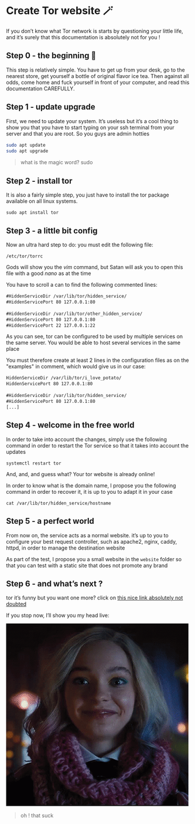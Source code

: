 # Create Tor website 🪄

If you don’t know what Tor network is starts by questioning your little life, and it’s surely that this documentation is absolutely not for you !

## Step 0 - the beginning 🧃
This step is relatively simple. You have to get up from your desk, go to the nearest store, get yourself a bottle of original flavor ice tea. Then against all odds, come home and fuck yourself in front of your computer, and read this documentation CAREFULLY.

## Step 1 - update upgrade
First, we need to update your system. It’s useless but it’s a cool thing to show you that you have to start typing on your ssh terminal from your server and that you are root. So you guys are admin hotties

```sh
sudo apt update
sudo apt upgrade
```

> what is the magic word? sudo

## Step 2 - install tor
It is also a fairly simple step, you just have to install the tor package available on all linux systems.

```
sudo apt install tor
```

## Step 3 - a little bit config
Now an ultra hard step to do: you must edit the following file: 
```
/etc/tor/torrc
```

Gods will show you the *vim* command, but Satan will ask you to open this file with a good *nano* as at the time 

You have to scroll a can to find the following commented lines: 
```
#HiddenServiceDir /var/lib/tor/hidden_service/
#HiddenServicePort 80 127.0.0.1:80

#HiddenServiceDir /var/lib/tor/other_hidden_service/
#HiddenServicePort 80 127.0.0.1:80
#HiddenServicePort 22 127.0.0.1:22
```
As you can see, tor can be configured to be used by multiple services on the same server. You would be able to host several services in the same place

You must therefore create at least 2 lines in the configuration files as on the "examples" in comment, which would give us in our case: 

```
HiddenServiceDir /var/lib/tor/i_love_potato/
HiddenServicePort 80 127.0.0.1:80

#HiddenServiceDir /var/lib/tor/hidden_service/
#HiddenServicePort 80 127.0.0.1:80
[...]
```

## Step 4 - welcome in the free world
In order to take into account the changes, simply use the following command in order to restart the Tor service so that it takes into account the updates

```
systemctl restart tor
```

And, and, and guess what? Your tor website is already online! 

In order to know what is the domain name, I propose you the following command in order to recover it, it is up to you to adapt it in your case

```
cat /var/lib/tor/hidden_service/hostname
```

## Step 5 - a perfect world
From now on, the service acts as a normal website. it’s up to you to configure your best request controller, such as apache2, nginx, caddy, httpd, in order to manage the destination website

As part of the test, I propose you a small website in the `website` folder so that you can test with a static site that does not promote any brand

## Step 6 - and what’s next ?
tor it’s funny but you want one more? click on [this nice link absolutely not doubted](../_02%20Customise%20your%20domain/main.md)

If you stop now, I’ll show you my head live: 

![](../.github/_01_1.gif)

> oh ! that suck